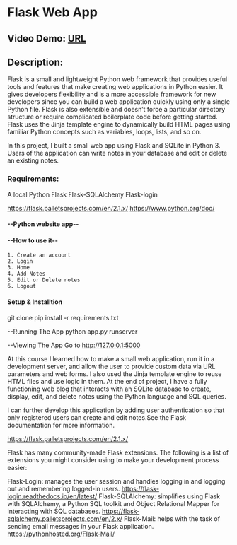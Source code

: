 # Flask Web App
## Video Demo:  [URL](https://www.youtube.com/watch?v=HwySXXy_Njk)
## Description:

 Flask is a small and lightweight Python web framework that provides useful tools and features that make creating web applications in Python easier. It gives developers flexibility and is a more accessible framework for new developers since you can build a web application quickly using only a single Python file. Flask is also extensible and doesn’t force a particular directory structure or require complicated boilerplate code before getting started.
 Flask uses the Jinja template engine to dynamically build HTML pages using familiar Python concepts such as variables, loops, lists, and so on.

 In this project, I built a small web app using Flask and SQLite in Python 3. Users of the application can write notes in your database and edit or delete an existing notes.


  ### Requirements:

  A local Python
  Flask
  Flask-SQLAlchemy
  Flask-login

  https://flask.palletsprojects.com/en/2.1.x/
  https://www.python.org/doc/

  #### --Python website app--
  #### --How to use it--
    1. Create an account
    2. Login
    3. Home
    4. Add Notes
    5. Edit or Delete notes
    6. Logout

  #### Setup & Installtion
   git clone <repo-url>
   pip install -r requirements.txt

 --Running The App
    python app.py runserver


  --Viewing The App
  Go to http://127.0.0.1:5000

  At this course I learned how to make a small web application, run it in a development server, and allow the user to provide custom data via URL parameters and web forms. I also used the Jinja template engine to reuse HTML files and use logic in them. At the end of project, I have a fully functioning web blog that interacts with an SQLite database to create, display, edit, and delete notes using the Python language and SQL queries.

  I can further develop this application by adding user authentication so that only registered users can create and edit notes.See the Flask documentation for more information.

  https://flask.palletsprojects.com/en/2.1.x/

  Flask has many community-made Flask extensions. The following is a list of extensions you might consider using to make your development process easier:

  Flask-Login: manages the user session and handles logging in and logging out and remembering logged-in users.
  https://flask-login.readthedocs.io/en/latest/
  Flask-SQLAlchemy: simplifies using Flask with SQLAlchemy, a Python SQL toolkit and Object Relational Mapper for interacting with SQL databases.
  https://flask-sqlalchemy.palletsprojects.com/en/2.x/
  Flask-Mail: helps with the task of sending email messages in your Flask application.
  https://pythonhosted.org/Flask-Mail/
